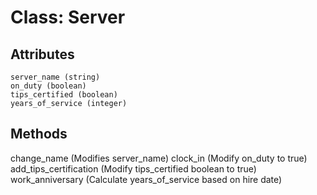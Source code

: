# Class: Server

## Attributes
```
server_name (string)
on_duty (boolean)
tips_certified (boolean)
years_of_service (integer)
```

## Methods
change_name (Modifies server_name)
clock_in (Modify on_duty to true)
add_tips_certification (Modify tips_certified boolean to true)
work_anniversary (Calculate years_of_service based on hire date)
